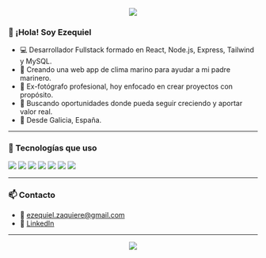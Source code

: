 <p align="center">
  <img src="https://capsule-render.vercel.app/api?type=waving&color=ffffff&height=200&section=header&text=Ezequiel%20%7C%20Dev%20Fullstack&fontSize=40&fontColor=000000" />
</p>

### 👋 ¡Hola! Soy Ezequiel

- 💻 Desarrollador Fullstack formado en React, Node.js, Express, Tailwind y MySQL.
- 🌊 Creando una web app de clima marino para ayudar a mi padre marinero.
- 📸 Ex-fotógrafo profesional, hoy enfocado en crear proyectos con propósito.
- 🎯 Buscando oportunidades donde pueda seguir creciendo y aportar valor real.
- 📍 Desde Galicia, España.

---

### 🧰 Tecnologías que uso

<p>
  <img src="https://img.shields.io/badge/JavaScript-white?style=for-the-badge&logo=javascript&logoColor=F7DF1E"/>
  <img src="https://img.shields.io/badge/React-white?style=for-the-badge&logo=react&logoColor=61DAFB"/>
  <img src="https://img.shields.io/badge/Node.js-white?style=for-the-badge&logo=node.js&logoColor=339933"/>
  <img src="https://img.shields.io/badge/Express-white?style=for-the-badge&logo=express&logoColor=000000"/>
  <img src="https://img.shields.io/badge/Tailwind_CSS-white?style=for-the-badge&logo=tailwind-css&logoColor=38B2AC"/>
  <img src="https://img.shields.io/badge/MySQL-white?style=for-the-badge&logo=mysql&logoColor=4479A1"/>
  <img src="https://img.shields.io/badge/Git-white?style=for-the-badge&logo=git&logoColor=F05032"/>
</p>

---

### 📫 Contacto

- 📧 ezequiel.zaquiere@gmail.com
- 🔗 [LinkedIn](https://linkedin.com/in/ezequiel-zaquiere) <!-- Actualizá con tu usuario -->

---

<p align="center">
  <img src="https://capsule-render.vercel.app/api?type=waving&color=ffffff&height=100&section=footer"/>
</p>
